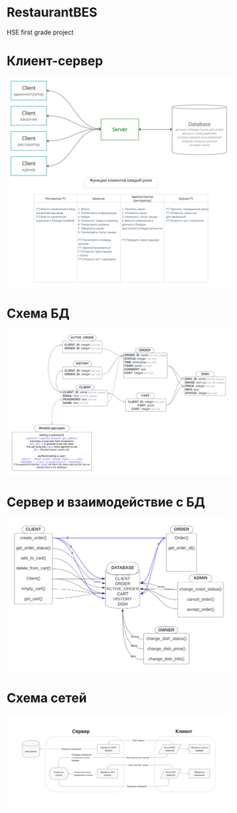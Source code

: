 # RestaurantBES
HSE first grade project

# Клиент-сервер
![Клиент-Сервер](https://github.com/Goshabur/RestaurantBES/blob/main/Client-Server%20Model.png)

# Схема БД
![Схема БД](https://github.com/Goshabur/RestaurantBES/blob/main/DataBase%20UML.png)

# Сервер и взаимодействие с БД
![Сервер](https://github.com/Goshabur/RestaurantBES/blob/main/Server%20UML.png)

# Схема сетей
![Сети](https://github.com/Goshabur/RestaurantBES/blob/main/Network_diagram.png)
